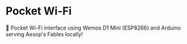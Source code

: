 # Pocket Wi-Fi
🛜 Pocket Wi-Fi interface using Wemos D1 Mini (ESP8266) and Arduino serving Aesop's Fables locally!
